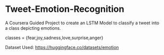 # Tweet-Emotion-Recognition
A Coursera Guided Project to create an LSTM Model to classify a tweet into a class depicting emotions.

classes = {fear,joy,sadness,love,surprise,anger}

Dataset Used: https://huggingface.co/datasets/emotion
